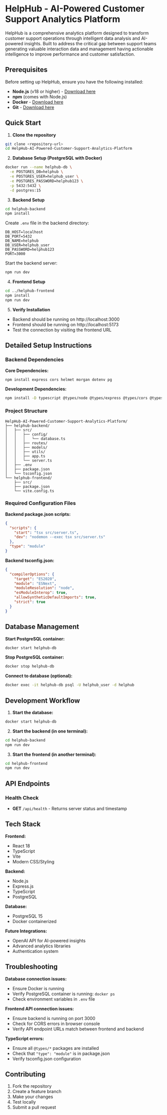 # HelpHub - AI-Powered Customer Support Analytics Platform

HelpHub is a comprehensive analytics platform designed to transform customer support operations through intelligent data analysis and AI-powered insights. Built to address the critical gap between support teams generating valuable interaction data and management having actionable intelligence to improve performance and customer satisfaction.

## Prerequisites

Before setting up HelpHub, ensure you have the following installed:

- **Node.js** (v18 or higher) - [Download here](https://nodejs.org/)
- **npm** (comes with Node.js)
- **Docker** - [Download here](https://www.docker.com/products/docker-desktop)
- **Git** - [Download here](https://git-scm.com/)

## Quick Start

1. **Clone the repository**
```bash
git clone <repository-url>
cd HelpHub-AI-Powered-Customer-Support-Analytics-Platform
```

2. **Database Setup (PostgreSQL with Docker)**
```bash
docker run --name helphub-db \
  -e POSTGRES_DB=helphub \
  -e POSTGRES_USER=helphub_user \
  -e POSTGRES_PASSWORD=helphub123 \
  -p 5432:5432 \
  -d postgres:15
```

3. **Backend Setup**
```bash
cd helphub-backend
npm install
```

Create `.env` file in the backend directory:
```env
DB_HOST=localhost
DB_PORT=5432
DB_NAME=helphub
DB_USER=helphub_user
DB_PASSWORD=helphub123
PORT=3000
```

Start the backend server:
```bash
npm run dev
```

4. **Frontend Setup**
```bash
cd ../helphub-frontend
npm install
npm run dev
```

5. **Verify Installation**
- Backend should be running on http://localhost:3000
- Frontend should be running on http://localhost:5173
- Test the connection by visiting the frontend URL

## Detailed Setup Instructions

### Backend Dependencies

**Core Dependencies:**
```bash
npm install express cors helmet morgan dotenv pg
```

**Development Dependencies:**
```bash
npm install -D typescript @types/node @types/express @types/cors @types/morgan @types/pg tsx nodemon
```

### Project Structure

```
HelpHub-AI-Powered-Customer-Support-Analytics-Platform/
├── helphub-backend/
│   ├── src/
│   │   ├── config/
│   │   │   └── database.ts
│   │   ├── routes/
│   │   ├── models/
│   │   ├── utils/
│   │   ├── app.ts
│   │   └── server.ts
│   ├── .env
│   ├── package.json
│   └── tsconfig.json
└── helphub-frontend/
    ├── src/
    ├── package.json
    └── vite.config.ts
```

### Required Configuration Files

**Backend package.json scripts:**
```json
{
  "scripts": {
    "start": "tsx src/server.ts",
    "dev": "nodemon --exec tsx src/server.ts"
  },
  "type": "module"
}
```

**Backend tsconfig.json:**
```json
{
  "compilerOptions": {
    "target": "ES2020",
    "module": "ESNext",
    "moduleResolution": "node",
    "esModuleInterop": true,
    "allowSyntheticDefaultImports": true,
    "strict": true
  }
}
```

## Database Management

**Start PostgreSQL container:**
```bash
docker start helphub-db
```

**Stop PostgreSQL container:**
```bash
docker stop helphub-db
```

**Connect to database (optional):**
```bash
docker exec -it helphub-db psql -U helphub_user -d helphub
```

## Development Workflow

1. **Start the database:**
```bash
docker start helphub-db
```

2. **Start the backend (in one terminal):**
```bash
cd helphub-backend
npm run dev
```

3. **Start the frontend (in another terminal):**
```bash
cd helphub-frontend
npm run dev
```

## API Endpoints

### Health Check
- **GET** `/api/health` - Returns server status and timestamp

## Tech Stack

**Frontend:**
- React 18
- TypeScript
- Vite
- Modern CSS/Styling

**Backend:**
- Node.js
- Express.js
- TypeScript
- PostgreSQL

**Database:**
- PostgreSQL 15
- Docker containerized

**Future Integrations:**
- OpenAI API for AI-powered insights
- Advanced analytics libraries
- Authentication system

## Troubleshooting

**Database connection issues:**
- Ensure Docker is running
- Verify PostgreSQL container is running: `docker ps`
- Check environment variables in `.env` file

**Frontend API connection issues:**
- Ensure backend is running on port 3000
- Check for CORS errors in browser console
- Verify API endpoint URLs match between frontend and backend

**TypeScript errors:**
- Ensure all `@types/*` packages are installed
- Check that `"type": "module"` is in package.json
- Verify tsconfig.json configuration

## Contributing

1. Fork the repository
2. Create a feature branch
3. Make your changes
4. Test locally
5. Submit a pull request
